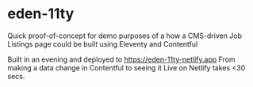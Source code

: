 # eden-11ty
Quick proof-of-concept for demo purposes of a how a CMS-driven Job Listings page could be built using Eleventy and Contentful

Built in an evening and deployed to https://eden-11ty-netlify.app 
From making a data change in Contentful to seeing it Live on Netlify takes <30 secs. 
